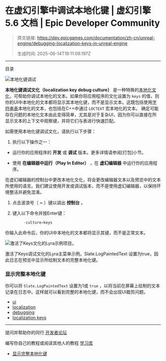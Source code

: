 # 在虚幻引擎中调试本地化键 | 虚幻引擎 5.6 文档 | Epic Developer Community

> 原文链接: https://dev.epicgames.com/documentation/zh-cn/unreal-engine/debugging-localization-keys-in-unreal-engine
> 
> 生成时间: 2025-06-14T19:11:09.197Z

---

目录

![本地化键调试](https://dev.epicgames.com/community/api/documentation/image/a86a819b-1c5a-422a-9c32-cdc7f6210e07?resizing_type=fill&width=1920&height=335)

**本地化键调试文化（localization key debug culture）** 是一种特殊的[本地化文化](/documentation/zh-cn/unreal-engine/managing-the-active-culture-at-runtime)，可帮助你调试本地化的文本。如果你将应用程序的文化设置为 `keys` 的值，则你的UI中本地化的文本都将显示其本地化键，而不是显示文本。这既包括使用[字符串表](/documentation/zh-cn/unreal-engine/using-string-tables-for-text-in-unreal-engine)本地化的文本，也包括在C++中通过 `LOCTEXT` 宏本地化的文本。 确定可能存在问题的本地化文本由此变得简单，尤其是对于复杂UI，因为你可以直接在所显示文本的上下文中观察键，并将它们与表进行快速匹配。

如需使用本地化键调试文化，请执行以下步骤：

1.  执行以下操作之一：

-   运行你的应用程序的 **开发** 或 **调试** 版本。更多详情请参阅\[打包\]小节。
    
-   使用 **在编辑器中运行（Play In Editor）** ，在 **虚幻编辑器** 中运行你的应用程序。
    

在虚幻编辑器的控制台中更改本地化文化，将会更改编辑器文本以及预览中的文本所使用的语言。我们建议使用开发或调试版本，而不是使用虚幻编辑器，以保持环境整洁并避免混淆。

1.  点击波浪号（ **~** ）键以调出 **控制台** 。
    
2.  键入以下命令并按Enter键：
    
    ```cpp
         -culture=keys
    ```
    

你输入此命令后，你的UI中本地化的文本都将显示其键，而不是正常文本。

![激活了Keys文化的Lyra示例项目。 ](https://d1iv7db44yhgxn.cloudfront.net/documentation/images/83317f78-522b-4109-8c9f-bebe36c5eebb/debug_keys_editor.png)

激活了Keys调试文化的Lyra主菜单示例。Slate.LogPaintedText 设置为true，因此日志在预览中显示所绘制文本的完整本地化键。

### 显示完整本地化键

你可以将 `Slate.LogPaintedText` 设置为1或 `true` ，以将当前在屏幕上绘制的文本记录在日志中。这样就可以看到完整的本地化键，而不会出现UI裁剪问题。

-   [ui](https://dev.epicgames.com/community/search?query=ui)
-   [localization](https://dev.epicgames.com/community/search?query=localization)
-   [debugging](https://dev.epicgames.com/community/search?query=debugging)
-   [localization keys](https://dev.epicgames.com/community/search?query=localization%20keys)

* * *

提问并帮助你的同行 [开发者论坛](https://forums.unrealengine.com/categories?tag=unreal-engine)

编写你自己的教程或阅读其他人的教程 [学习库](https://dev.epicgames.com/community/unreal-engine/learning)

-   [显示完整本地化键](/documentation/zh-cn/unreal-engine/debugging-localization-keys-in-unreal-engine#%E6%98%BE%E7%A4%BA%E5%AE%8C%E6%95%B4%E6%9C%AC%E5%9C%B0%E5%8C%96%E9%94%AE)